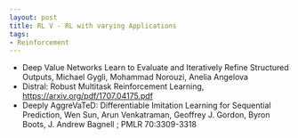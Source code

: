 ```yaml
---
layout: post
title: RL V - RL with varying Applications
tags:
- Reinforcement
---
```

* Deep Value Networks Learn to Evaluate and Iteratively Refine
Structured Outputs, Michael Gygli, Mohammad Norouzi, Anelia Angelova
* Distral: Robust Multitask Reinforcement Learning,
https://arxiv.org/pdf/1707.04175.pdf
* Deeply AggreVaTeD: Differentiable Imitation Learning for Sequential
Prediction, Wen Sun, Arun Venkatraman, Geoffrey J. Gordon, Byron Boots,
J. Andrew Bagnell ; PMLR 70:3309-3318
